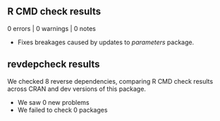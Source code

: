 ## R CMD check results

0 errors | 0 warnings | 0 notes

- Fixes breakages caused by updates to *parameters* package.

## revdepcheck results

We checked 8 reverse dependencies, comparing R CMD check results across CRAN and dev versions of this package.

* We saw 0 new problems
* We failed to check 0 packages

